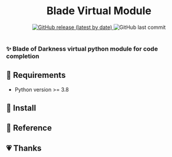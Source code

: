 <h1 align="center">Blade Virtual Module</h1>

<div align="center">
<a href="https://github.com/Sryml/blade-virtual-module/releases" target="_blank">
  <img alt="GitHub release (latest by date)" src="https://img.shields.io/github/v/release/sryml/blade-virtual-module?style=social">
</a>

  <img alt="GitHub last commit" src="https://img.shields.io/github/last-commit/sryml/blade-virtual-module?style=social">

</div>

<br>

### ✨ Blade of Darkness virtual python module for code completion

## 🌟 Requirements
- Python version >= 3.8

## 📖 Install

## 📄 Reference

## 💗 Thanks
